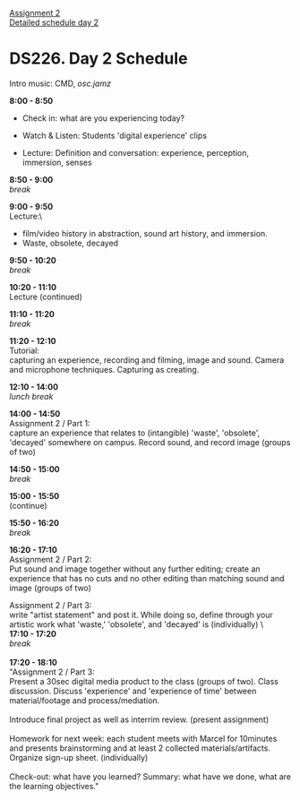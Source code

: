 [Assignment 2](assignment2.md)  
[Detailed schedule day 2](ds226-schedule-2.pdf)

# DS226. Day 2 Schedule

Intro music: CMD, _osc.jamz_

**8:00 - 8:50**  
- Check in: what are you experiencing today?

- Watch & Listen: Students 'digital experience' clips

- Lecture: Definition and conversation: experience, perception, immersion, senses  

**8:50 - 9:00**  
_break_  
  
**9:00 - 9:50**  
Lecture:\
- film/video history in abstraction, sound art history, and immersion.
- Waste, obsolete, decayed  
  
**9:50 - 10:20**  
_break_  
  
**10:20 - 11:10**  
Lecture (continued)  
  
**11:10 - 11:20**  
_break_  
  
**11:20 - 12:10**  
Tutorial:  
capturing an experience, recording and filming, image and sound. Camera and microphone techniques. Capturing as creating.
  
**12:10 - 14:00**  
_lunch break_  
  
**14:00 - 14:50**  
Assignment 2 / Part 1:  
capture an experience that relates to (intangible) 'waste', 'obsolete', 'decayed' somewhere on campus. Record sound, and record image (groups of two)  
  
**14:50 - 15:00**  
_break_  
  
**15:00 - 15:50**  
(continue)  
  
**15:50 - 16:20**  
_break_  
  
**16:20 - 17:10**  
Assignment 2 / Part 2:  
Put sound and image together without any further editing; create an experience that has no cuts and no other editing than matching sound and image (groups of two)  
  
Assignment 2 / Part 3:  
write "artist statement" and post it. While doing so, define through your artistic work what 'waste,' 'obsolete', and 'decayed' is (individually)
\  
**17:10 - 17:20**\
_break_\
\
**17:20 - 18:10**\
"Assignment 2 / Part 3:\
Present a 30sec digital media product to the class (groups of two). Class discussion. Discuss 'experience' and 'experience of time' between material/footage and process/mediation.\
\
Introduce final project as well as interrim review. (present assignment)\
\
Homework for next week: each student meets with Marcel for 10minutes and presents brainstorming and at least 2 collected materials/artifacts. Organize sign-up sheet. (individually)\
\
Check-out: what have you learned? Summary: what have we done, what are the learning objectives."
